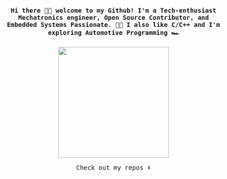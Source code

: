 <h4 align="center"><samp> Hi there 👋🏼 welcome to my Github! I'm a Tech-enthusiast Mechatronics engineer, Open Source Contributor, and Embedded Systems Passionate. 👨‍💻 I also like C/C++ and I'm exploring Automotive Programming 🏎️</samp></h4>

<p align="center">
  <img width="250" src="[[https://www.peterhenderson.co.uk/imgs/aventosq.png](https://media0.giphy.com/media/qgQUggAC3Pfv687qPC/giphy.gif?cid=790b7611b75c5de2f972d62258377d7ec411bc42401a801f&rid=giphy.gif&ct=g)](https://pica.zhimg.com/v2-e610e21ac2bd59f1fcc0467cbfbef7e3_r.jpg?source=172ae18b)">
</p>


<p align="center"><samp>
Check out my repos ⬇️  
  </samp>
</p>
